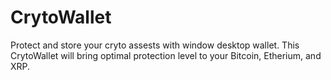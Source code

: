 # CrytoWallet
Protect and store your cryto assests with window desktop wallet. This CrytoWallet will bring optimal protection level to your Bitcoin, Etherium, and XRP.
